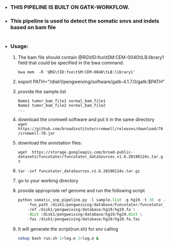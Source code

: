 - ### THIS PIPELINE IS BUILT ON GATK-WORKFLOW. 
- ### This pipeline is used to detect the somatic snvs and indels based on bam file

 #
- ### Usage:
	1. The bam file should contain @RG\tID:foo\tSM:CEM-0040\tLB:library1 field that could be specified in the bwa command.

		`bwa mem  -R '@RG\tID:foo\tSM:CEM-0040\tLB:library1'`
	2. export PATH="/disk1/pengweixing/software/gatk-4.1.7.0/gatk:$PATH"
	3. provide the sample.list
		```
		Name1 tumor_bam_file1 normal_bam_file1
		Name2 tumor_bam_file2 normal_bam_file2
		...
		```
	4. download the cromwell software and put it in the same directory
		`wget https://github.com/broadinstitute/cromwell/releases/download/78/cromwell-78.jar`
	5. download the annotation files: 

		`wget  https://storage.googleapis.com/broad-public-datasets/funcotator/funcotator_dataSources.v1.6.20190124s.tar.gz`

	6. `tar -zxf funcotator_dataSources.v1.6.20190124s.tar.gz`
	7. go to your working directory
	8. provide appropriate ref genome and run the following script

		```python
		python somatic_snp_pipeline.py -l sample.list -g hg19 -t 30 -o ./ \
			-fun_path /disk1/pengweixing/database/Funcotator/funcotator_dataSources.v1.6.20190124s \
			-ref /disk1/pengweixing/database/hg19/hg19.fa \
			-dict /disk1/pengweixing/database/hg19/hg19.dict \
			-fai /disk1/pengweixing/database/hg19/hg19.fa.fai
		```
	9. It will generate the script(run.sh) for snv calling

		```bash
		nohup bash run.sh 1>log.e 2>log.e &
		``` 